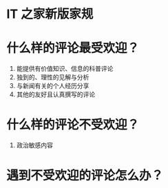 # IT 之家新版家规
# 什么样的评论最受欢迎？

1. 能提供有价值知识、信息的科普评论
2. 独到的、理性的见解与分析
3. 与新闻有关的个人经历分享
4. 其他的友好且认真撰写的评论

# 什么样的评论不受欢迎？

1. 政治敏感内容

# 遇到不受欢迎的评论怎么办？